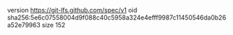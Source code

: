 version https://git-lfs.github.com/spec/v1
oid sha256:5e6c07558004d9f088c40c5958a324e4efff9987c11450546da0b26a52e79963
size 152
